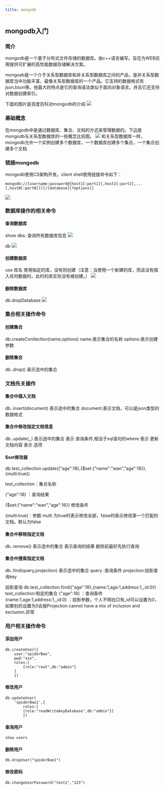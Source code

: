 ```yaml
---
title: mongodb
---
```

## mongodb入门

### 简介

mongodb是一个基于分布式文件存储的数据库。由c++语言编写。旨在为WEB应用提供可扩展的高性能数据存储解决方案。

mongoab是一个介于关系型数据库和非关系型数据库之间的产品，是非关系型数据库当中功能丰富，最像关系型数据库的一个产品。它支持的数据格式有json,bson等。他最大的特点是它的查询语法类似于面向对象语言。并且它还支持对数据创建索引。

下面的图片是百度百科对mongodb的介绍
![](http://39.104.171.29/image/mongodb-1.png)

### 基础概念

在mongodb中是通过数据库、集合、文档的方式来管理数据的。下边是mongodb与关系型数据库的一些概念比较图。
![](http://39.104.171.29/image/mongodb-2.png)
和关系型数据库一样，mongodb允许一个实例创建多个数据库，一个数据库创建多个集合，一个集合创建多个文档

### 链接mongodb

mongodb使用CS架构开发。client shell使用链接命令如下：
```text
mongodb://[username:password@]host1[:port1][,host2[:port2],...[,hostN[:portN]]][/[database][?options]]
```
![](http://39.104.171.29/image/mongodb-3.png)

### 数据库操作的相关命令

#### 查询数据库
show dbs: 查询所有数据库信息
![](http://39.104.171.29/image/mongodb-4.png)

db
![](http://39.104.171.29/image/mongodb-5.png)

#### 创建数据库
use 库名
使用指定的库，没有则创建（注意：当使用一个新建的库，而且没有插入任何数据时。此时的库实际没有被创建。）
![](http://39.104.171.29/image/mongodb-6.png)

#### 删除数据库
db.dropDatabase
![](http://39.104.171.29/image/mongodb-7.png)

### 集合相关操作命令

#### 创建集合

db.createConllection(name,options)
name:表示集合的名称
options:表示创建参数

#### 删除集合

db.<Conllection>.drop()
<collection> 表示选中的集合

### 文档先关操作

#### 集合中插入文档

db.<collection>.insert(document)
<collection> 表示选中的集合
document:表示文档，可以是json类型的数据格式


#### 集合中修改指定文档信息
db.<collection>.update(<query>,<update>,<options>)
<collection> 表示选中的集合
<query> 表示 查询条件,相当于sql语句的where
<update> 表示 更新文档内容
<options> 表示 选项

#### $set修改器

db.test_collection.update({"age":18},{$set:{"name":"wan","age":16}},{multi:true})

test_collection：集合名称

{"age":18} ：查询结果

{$set:{"name":"wan","age":16}} 修改条件

{multi:true}：参数 multi 为true时表示修改全部，false时表示修改第一个匹配的文档。默认为false


#### 集合中移除指定文档

db.<collection>.remove(<query>)
<collection> 表示选中的集合
<query> 表示查询的结果
删除前最好先执行查询

#### 集合中搜索指定文档 

db.<collection>.find(query,projection)
<collection> 表示选中的集合
query :查询条件
projection:投影查询key

投影查询
db.test_collection.find({"age":18},{name:1,age:1,address:1,_id:0})
test_collection:制定的集合
{"age":18} ：查询条件
{name:1,age:1,address:1,_id:0} ：投影参数，个人不明白只有_id可以设置为0，如果别的设置为0会报Projection cannot have a mix of inclusion and exclusion.异常

### 用户相关操作命令

#### 添加用户
```text
db.createUser({
    user:"spiderBao",
    pwd:"xxx",
    roles:[
        {role:"root",db:"admin"}
    ]
    })
```
#### 修改用户
```text
db.updateUser(
    'spiderBao1',{
        roles:[
        {role:"readWriteAnyDatabase",db:"admin"}]
        })
```
#### 查询用户
```text
show users
```
#### 删除用户
```text
db.dropUser("spiderBao1")
```
#### 修改密码
```text
db.changeUserPassword("test1","123")
```